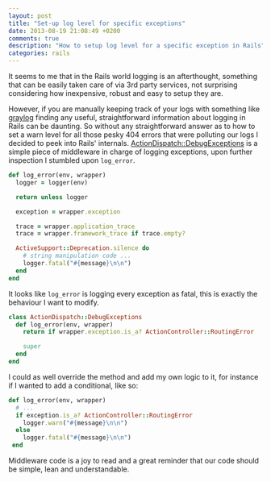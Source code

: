 ```yaml
---
layout: post
title: "Set-up log level for specific exceptions"
date: 2013-08-19 21:08:49 +0200
comments: true
description: "How to setup log level for a specific exception in Rails"
categories: rails
---
```


It seems to me that in the Rails world logging is an afterthought, something that can be easily taken care of via 3rd party services, not surprising considering how inexpensive, robust and easy to setup they are.

However, if you are manually keeping track of your logs with something like [graylog](http://graylog2.org) finding any useful, straightforward information about logging in Rails can be daunting. So without any straightforward answer as to how to set a warn level for all those pesky 404 errors that were polluting our logs I decided to peek into Rails' internals. [ActionDispatch::DebugExceptions](http://api.rubyonrails.org/classes/ActionDispatch/DebugExceptions.html) is a simple piece of middleware in charge of logging exceptions, upon further inspection I stumbled upon ``log_error``.

```ruby
def log_error(env, wrapper)
  logger = logger(env)

  return unless logger

  exception = wrapper.exception

  trace = wrapper.application_trace
  trace = wrapper.framework_trace if trace.empty?

  ActiveSupport::Deprecation.silence do
    # string manipulation code ...
    logger.fatal("#{message}\n\n")
  end
end
```

It looks like ``log_error`` is logging every exception as fatal, this is exactly the behaviour I want to modify.

```ruby
class ActionDispatch::DebugExceptions
  def log_error(env, wrapper)
    return if wrapper.exception.is_a? ActionController::RoutingError

    super
  end
end
```

I could as well override the method and add my own logic to it, for instance if I wanted to add a conditional, like so:

```ruby
def log_error(env, wrapper)
  # ...
  if exception.is_a? ActionController::RoutingError
    logger.warn("#{message}\n\n")
  else
    logger.fatal("#{message}\n\n")
 end
```

Middleware code is a joy to read and a great reminder that our code should be simple, lean and understandable.
